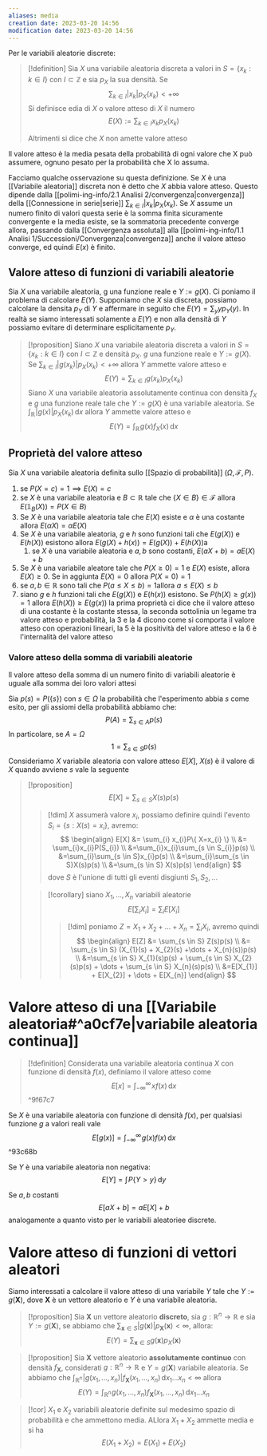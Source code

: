 ```yaml
---
aliases: media
creation date: 2023-03-20 14:56
modification date: 2023-03-20 14:56
---
```


Per le variabili aleatorie discrete:
>[!definition]
>Sia $X$ una variabile aleatoria discreta a valori in $S = \left\{ x_{k} : k \in I \right\}$ con $I \subset \mathbb{Z}$ e sia $p_{X}$ la sua densità. Se
> $$
> \sum_{k \in I} |x_{k}|p_{X}(x_{k}) < +\infty
>$$
>Si definisce edia di $X$ o valore atteso di $X$ il numero
> $$
>E(X) := \sum_{k \in I} x_{k}p_{X}(x_{k})
>$$
>
>Altrimenti si dice che $X$ non amette valore atteso

Il valore atteso è la media pesata della probabilità di ogni valore che X può assumere, ognuno pesato per la probabilità che X lo assuma.

Facciamo qualche osservazione su questa definizione. Se $X$ è una [[Variabile aleatoria]] discreta non è detto che $X$ abbia valore atteso. Questo dipende dalla [[polimi-ing-info/2.1 Analisi 2/convergenza|convergenza]] della [[Connessione in serie|serie]] $\sum_{k \in I} |x_{k}|p_{X}(x_{k})$.
Se $X$ assume un numero finito di valori questa serie è la somma finita sicuramente convergente e la media esiste, se la sommatoria precedente converge allora, passando dalla [[Convergenza assoluta]] alla [[polimi-ing-info/1.1 Analisi 1/Successioni/Convergenza|convergenza]] anche il valore atteso converge, ed quindi $E(x)$ è finito.


## Valore atteso di funzioni di variabili aleatorie
Sia $X$ una variabile aleatoria, g una funzione reale e $Y:= g(X)$. Ci poniamo il problema di calcolare $E(Y)$. Supponiamo che $X$ sia discreta, possiamo calcolare la densita $p_{Y}$ di $Y$ e affermare in seguito che $E(Y) = \sum_{y}yp_{Y}(y)$. In realtà se siamo interessati solamente a $E(Y)$ e non alla densità di $Y$ possiamo evitare di determinare esplicitamente $p_{Y}$.

>[!proposition]
> Siano $X$ una variabile aleatoria discreta a valori in $S = \left\{ x_{k} : k \in I \right\}$ con $I \subset \mathbb{Z}$ e densità $p_{X}$. $g$ una funzione reale e $Y :=g(X)$. Se $\sum_{k \in I}|g(x_{k})|p_{X}(x_{k}) < +\infty$ allora $Y$ ammette valore atteso e
> $$
> E(Y) = \sum_{k \in I}g(x_{k})p_{X}(x_{k})
>$$
>Siano $X$ una variabile aleatoria assolutamente continua con densità $f_{X}$ e $g$ una funzione reale tale che $Y := g(X)$ è una variabile aleatoria. Se $\int _{\mathbb{R}}  \!|g(x)|p_{X}(x_{k}) \, \mathrm{d}x$ allora $Y$ ammette valore atteso e
> $$
> E(Y) = \int _{\mathbb{R}} \!g(x)f_{X}(x) \, \mathrm{d}x 
>$$


## Proprietà del valore atteso
Sia $X$ una variabile aleatoria definita sullo [[Spazio di probabilità]] $(\Omega,\mathcal{F},P)$.
1. se $P(X=c)=1 \implies E(X)=c$ 
2. se $X$ è una variabile aleatoria e $B \subset \mathbb{R}$ tale che $\left\{ X \in B \right\} \in \mathcal{F}$ allora $E(\mathbb{1}_{B}(X)) = P(X \in B)$
3. Se $X$ è una variabile aleatoria tale che $E(X)$ esiste e $\alpha$ è una costante allora $E(\alpha X)=\alpha E(X)$
4. Se $X$ è una variabile aleatoria, $g$ e $h$ sono funzioni tali che $E(g(X))$ e $E(h(X))$ esistono allora $E(g(X)+h(x)) = E(g(X)) + E(h(X))$a
	1. se $X$ è una variabile aleatoria e $a,b$ sono costanti, $E(aX + b) = aE(X) + b$ 
5. Se $X$ è una variabile aleatore tale che $P(X \geq 0) = 1$ e $E(X)$ esiste, allora $E(X) \geq 0$. Se in aggiunta $E(X) = 0$ allora $P(X =0)=1$
6. se $a,b \in \mathbb{R}$ sono tali che $P(a \leq X \leq b) = 1$allora $a \leq E(X) \leq b$
7. siano $g$ e $h$ funzioni tali che $E(g(X))$ e $E(h(x))$ esistono. Se $P(h(X) \geq g(x)) = 1$ allora $E(h(X)) \geq E(g(x))$
la prima proprietà ci dice che il valore atteso di una costante è la costante stessa, la seconda sottolinia un legame tra valore atteso e probabilità, la 3 e la 4 dicono come si comporta il valore atteso con operazioni lineari, la 5 è la positività del valore atteso e la 6 è l'internalità del valore atteso

### Valore atteso della somma di variabili aleatorie
Il valore atteso della somma di un numero finito di variabili aleatorie è uguale alla somma dei loro valori attesi

Sia $p(s) = P(\{ s \})$ con $s \in \Omega$ la probabilità che l'esperimento abbia $s$ come esito, per gli assiomi della probabilità abbiamo che:
$$ P(A) = \sum_{s \in A}p(s) $$
In particolare, se $A = \Omega$
$$ 1 = \sum_{s \in S} p(s) $$
Consideriamo $X$ variabile aleatoria con valore atteso $E[X]$, $X(s)$ è il valore di $X$ quando avviene $s$ vale la seguente
>[!proposition]
>$$ E[X] = \sum_{s \in S} X(s)p(s) $$
>
>>[!dim]
>>$X$ assumerà valore $x_{i}$, possiamo definire quindi l'evento $S_{i} = \{ s : X(s) = x_{i} \}$, avremo:
>>$$ \begin{align}
E[X] &= \sum_{i} x_{i}P\{ X=x_{i} \} \\
&= \sum_{i}x_{i}P(S_{i}) \\
&=\sum_{i}x_{i}\sum_{s \in S_{i}}p(s) \\
&=\sum_{i}\sum_{s \in S}x_{i}p(s) \\
&=\sum_{i}\sum_{s \in S}X(s)p(s) \\
&=\sum_{s \in S} X(s)p(s)
\end{align} $$
>dove $S$ è l'unione di tutti gli eventi disgiunti $S_{1},S_{2},\dots$
>
>>[!corollary]
>>siano $X_{1},\dots,X_{n}$ variabili aleatorie
>>$$ E\left[ \sum_{i}X_{i} \right] = \sum_{i}E[X_{i}] $$
>>
>>>[!dim]
>>>poniamo $Z = X_{1} + X_{2} + \dots + X_{n} = \sum_{i} X_{i}$, avremo quindi
>>>$$ \begin{align}
E[Z] &= \sum_{s \in S} Z(s)p(s) \\
&= \sum_{s \in S} (X_{1}(s) + X_{2}(s) +\dots + X_{n}(s))p(s) \\
&=\sum_{s \in S} X_{1}(s)p(s) + \sum_{s \in S} X_{2}(s)p(s) + \dots + \sum_{s \in S} X_{n}(s)p(s) \\
&=E[X_{1}] + E[X_{2}] + \dots + E[X_{n}]
\end{align} $$





# Valore atteso di una [[Variabile aleatoria#^a0cf7e|variabile aleatoria continua]]

> [!definition]
> Considerata una variabile aleatoria continua $X$ con funzione di densità $f(x)$, definiamo il valore atteso come 
> $$ E[x] = \int _{-\infty}^{\infty} \! xf(x) \, \mathrm{d}x  $$ ^9f67c7

Se $X$ è una variabile aleatoria con funzione di densità $f(x)$, per qualsiasi funzione $g$ a valori reali vale
$$ E[g(x)] = \int _{-\infty}^{\infty} \!g(x)f(x) \, \mathrm{d}x  $$ ^93c68b

Se $Y$ è una variabile aleatoria non negativa:
$$ E[Y]= \int   \! P\{ Y > y \}\, \mathrm{d}y  $$

Se $a,b$ costanti
$$ E[aX + b] = aE[X] + b $$
analogamente a quanto visto per le variabili aleatoriee discrete.


# Valore atteso di funzioni di vettori aleatori
Siamo interessati a calcolare il valore atteso di una variabile $Y$ tale che $Y := g(\mathbf{X})$, dove $\mathbf{X}$ è un vettore aleatorio e $Y$ è una variabile aleatoria.

>[!proposition]
>Sia $\mathbf{X}$ un vettore aleatorio **discreto**, sia $g : \mathbb{R}^n \to \mathbb{R}$ e sia $Y := g(\mathbf{X})$, se abbiamo che $\sum_{\mathbf{x} \in S} |g(\mathbf{x})|p_{\mathbf{X}}(\mathbf{x}) < \infty$, allora:
>$$ E(Y) =\sum_{\mathbf{x} \in S} g(\mathbf{x})p_{X}(\mathbf{x}) $$


>[!proposition]
>Sia $\mathbf{X}$ vettore aleatorio **assolutamente continuo** con densità $f_{\mathbf{X}}$, considerati $g : \mathbb{R}^n \to \mathbb{R}$ e $Y = g(\mathbf{X})$ variabile aleatoria. Se abbiamo che $\int _{\mathbb{R}^n} \!|g(x_{1},\dots,x_{n})|f_{\mathbf{X}}(x_{1},\dots,x_{n}) \, \mathrm{d}x_{1}\dots x_{n} < \infty$ allora
>$$ E(Y) =\int _{\mathbb{R}^n} \! g(x_{1},\dots,x_{n})f_{\mathbf{X}}(x_{1},\dots,x_{n})\, \mathrm{d}x_{1}\dots x_{n}  $$


>[!cor]
>$X_{1}$ e $X_{2}$ variabili aleatorie definite sul medesimo spazio di probabilità e che ammettono media. ALlora $X_{1} + X_{2}$ ammette media e si ha
>$$ E(X_{1} + X_{2}) = E(X_{1}) + E(X_{2}) $$